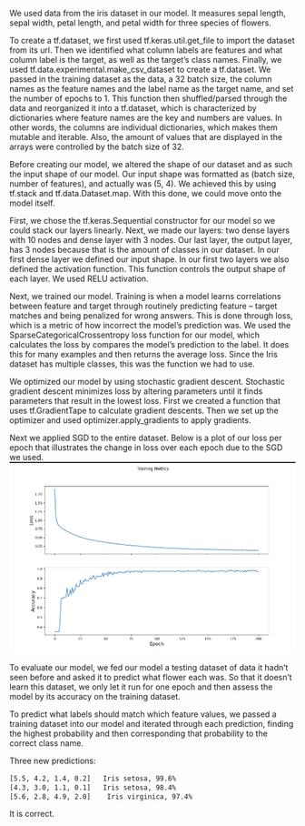 We used data from the iris dataset in our model. It measures sepal length, sepal width, petal length, and petal width for three species of flowers.

To create a tf.dataset, we first used tf.keras.util.get_file to import the dataset from its url. Then we identified what column labels are features and what column label is the target, as well as the target’s class names. Finally, we used tf.data.experimental.make_csv_dataset to create a tf.dataset. 
We passed in the training dataset as the data, a 32 batch size, the column names as the feature names and the label name as the target name, and set the number of epochs to 1. 
This function then shuffled/parsed through the data and reorganized it into a tf.dataset, which is characterized by dictionaries where feature names are the key and numbers are values. In other words, the columns are individual dictionaries, which makes them mutable and iterable. Also, the amount of values that are displayed in the arrays were controlled by the batch size of 32.

Before creating our model, we altered the shape of our dataset and as such the input shape of our model. Our input shape was formatted as (batch size, number of features), and actually was (5, 4). We achieved this by using tf.stack and tf.data.Dataset.map.
With this done, we could move onto the model itself.

First, we chose the tf.keras.Sequential constructor for our model so we could stack our layers linearly.
Next, we made our layers: two dense layers with 10 nodes and dense layer with 3 nodes. Our last layer, the output layer, has 3 nodes because that is the amount of classes in our dataset.
In our first dense layer we defined our input shape.
In our first two layers we also defined the activation function. This function controls the output shape of each layer. We used RELU activation.  

Next, we trained our model. Training is when a model learns correlations between feature and target through routinely predicting feature – target matches and being penalized for wrong answers. This is done through loss, which is a metric of how incorrect the model’s prediction was. We used the SparseCategoricalCrossentropy loss function for our model, which calculates the loss by compares the model’s prediction to the label. It does this for many examples and then returns the average loss. Since the Iris dataset has multiple classes, this was the function we had to use.

We optimized our model by using stochastic gradient descent. Stochastic gradient descent minimizes loss by altering parameters until it finds parameters that result in the lowest loss. First we created a function that uses tf.GradientTape to calculate gradient descents. Then we set up the optimizer and used optimizer.apply_gradients to apply gradients.

Next we applied SGD to the entire dataset. Below is a plot of our loss per epoch that illustrates the change in loss over each epoch due to the SGD we used. 
![img_35.png](img_35.png)

To evaluate our model, we fed our model a testing dataset of data it hadn’t seen before and asked it to predict what flower each was. So that it doesn’t learn this dataset, we only let it run for one epoch and then assess the model by its accuracy on the training dataset.

To predict what labels should match which feature values, we passed a training dataset into our model and iterated through each prediction, finding the highest probability and then corresponding that probability to the correct class name.

Three new predictions:

    [5.5, 4.2, 1.4, 0.2]   Iris setosa, 99.6%
    [4.3, 3.0, 1.1, 0.1]   Iris setosa, 98.4%
    [5.6, 2.8, 4.9, 2.0]    Iris virginica, 97.4%
    
It is correct.

